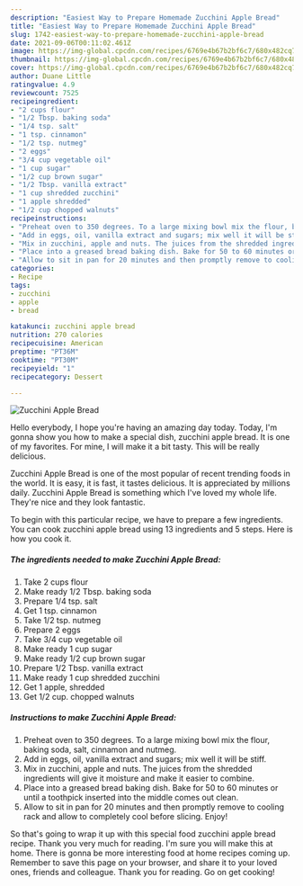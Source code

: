 ```yaml
---
description: "Easiest Way to Prepare Homemade Zucchini Apple Bread"
title: "Easiest Way to Prepare Homemade Zucchini Apple Bread"
slug: 1742-easiest-way-to-prepare-homemade-zucchini-apple-bread
date: 2021-09-06T00:11:02.461Z
image: https://img-global.cpcdn.com/recipes/6769e4b67b2bf6c7/680x482cq70/zucchini-apple-bread-recipe-main-photo.jpg
thumbnail: https://img-global.cpcdn.com/recipes/6769e4b67b2bf6c7/680x482cq70/zucchini-apple-bread-recipe-main-photo.jpg
cover: https://img-global.cpcdn.com/recipes/6769e4b67b2bf6c7/680x482cq70/zucchini-apple-bread-recipe-main-photo.jpg
author: Duane Little
ratingvalue: 4.9
reviewcount: 7525
recipeingredient:
- "2 cups flour"
- "1/2 Tbsp. baking soda"
- "1/4 tsp. salt"
- "1 tsp. cinnamon"
- "1/2 tsp. nutmeg"
- "2 eggs"
- "3/4 cup vegetable oil"
- "1 cup sugar"
- "1/2 cup brown sugar"
- "1/2 Tbsp. vanilla extract"
- "1 cup shredded zucchini"
- "1 apple shredded"
- "1/2 cup chopped walnuts"
recipeinstructions:
- "Preheat oven to 350 degrees. To a large mixing bowl mix the flour, baking soda, salt, cinnamon and nutmeg."
- "Add in eggs, oil, vanilla extract and sugars; mix well it will be stiff."
- "Mix in zucchini, apple and nuts. The juices from the shredded ingredients will give it moisture and make it easier to combine."
- "Place into a greased bread baking dish. Bake for 50 to 60 minutes or until a toothpick inserted into the middle comes out clean."
- "Allow to sit in pan for 20 minutes and then promptly remove to cooling rack and allow to completely cool before slicing. Enjoy!"
categories:
- Recipe
tags:
- zucchini
- apple
- bread

katakunci: zucchini apple bread 
nutrition: 270 calories
recipecuisine: American
preptime: "PT36M"
cooktime: "PT30M"
recipeyield: "1"
recipecategory: Dessert

---
```



![Zucchini Apple Bread](https://img-global.cpcdn.com/recipes/6769e4b67b2bf6c7/680x482cq70/zucchini-apple-bread-recipe-main-photo.jpg)

Hello everybody, I hope you're having an amazing day today. Today, I'm gonna show you how to make a special dish, zucchini apple bread. It is one of my favorites. For mine, I will make it a bit tasty. This will be really delicious.



Zucchini Apple Bread is one of the most popular of recent trending foods in the world. It is easy, it is fast, it tastes delicious. It is appreciated by millions daily. Zucchini Apple Bread is something which I've loved my whole life. They're nice and they look fantastic.


To begin with this particular recipe, we have to prepare a few ingredients. You can cook zucchini apple bread using 13 ingredients and 5 steps. Here is how you cook it.

<!--inarticleads1-->

##### The ingredients needed to make Zucchini Apple Bread:

1. Take 2 cups flour
1. Make ready 1/2 Tbsp. baking soda
1. Prepare 1/4 tsp. salt
1. Get 1 tsp. cinnamon
1. Take 1/2 tsp. nutmeg
1. Prepare 2 eggs
1. Take 3/4 cup vegetable oil
1. Make ready 1 cup sugar
1. Make ready 1/2 cup brown sugar
1. Prepare 1/2 Tbsp. vanilla extract
1. Make ready 1 cup shredded zucchini
1. Get 1 apple, shredded
1. Get 1/2 cup. chopped walnuts




<!--inarticleads2-->

##### Instructions to make Zucchini Apple Bread:

1. Preheat oven to 350 degrees. To a large mixing bowl mix the flour, baking soda, salt, cinnamon and nutmeg.
1. Add in eggs, oil, vanilla extract and sugars; mix well it will be stiff.
1. Mix in zucchini, apple and nuts. The juices from the shredded ingredients will give it moisture and make it easier to combine.
1. Place into a greased bread baking dish. Bake for 50 to 60 minutes or until a toothpick inserted into the middle comes out clean.
1. Allow to sit in pan for 20 minutes and then promptly remove to cooling rack and allow to completely cool before slicing. Enjoy!




So that's going to wrap it up with this special food zucchini apple bread recipe. Thank you very much for reading. I'm sure you will make this at home. There is gonna be more interesting food at home recipes coming up. Remember to save this page on your browser, and share it to your loved ones, friends and colleague. Thank you for reading. Go on get cooking!
